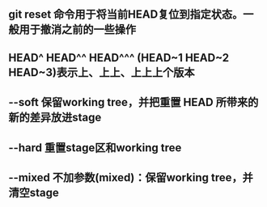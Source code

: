 ##  git reset 命令用于将当前HEAD复位到指定状态。一般用于撤消之前的一些操作
##  HEAD^ HEAD^^ HEAD^^^ (HEAD~1 HEAD~2 HEAD~3)表示上、上上、上上上个版本
##  --soft 保留working tree，并把重置 HEAD 所带来的新的差异放进stage
##  --hard 重置stage区和working tree
##  --mixed 不加参数(mixed)：保留working tree，并清空stage